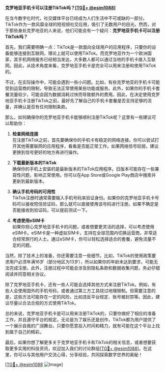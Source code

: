 **克罗地亚手机卡可以注册TikTok吗？[[TG💪+ @esim1088](https://t.me/s/esim1088)]**

在当今数字化时代，社交媒体平台已经成为人们生活中不可或缺的一部分。TikTok作为一款风靡全球的短视频社交应用，吸引了无数用户的目光。然而，对于那些身处克罗地亚的人来说，他们可能会有一个疑问：**克罗地亚手机卡可以注册TikTok吗？**

首先，我们需要明确一点：TikTok是一款面向全球用户的应用程序，只要你的设备能够连接到互联网，理论上就可以使用TikTok。而克罗地亚作为一个欧洲国家，其手机网络服务已经相当发达，大多数人都可以通过当地的手机卡接入互联网。因此，从技术角度来看，克罗地亚手机卡是完全可以用来注册和使用TikTok的。

不过，在实际操作中，可能会遇到一些小问题。比如，有些克罗地亚的手机卡可能受到运营商的限制，导致无法正常使用某些功能或服务。此外，如果你的手机卡套餐流量较少，可能会因为数据消耗过快而导致额外的费用。因此，在决定使用克罗地亚手机卡注册TikTok之前，最好先了解自己的手机卡套餐是否支持足够的流量，并确认是否有任何限制条款。

那么，如何确保你的克罗地亚手机卡能够顺利注册TikTok呢？这里有一些建议可以帮助你：

1. **检查网络连接**  
   在注册TikTok之前，首先要确保你的手机卡有稳定的网络连接。你可以尝试打开其他需要联网的应用程序，看看是否能正常工作。如果网络信号较弱，建议更换到信号更好的地方再进行操作。

2. **下载最新版本的TikTok**  
   确保你的手机上安装的是最新版本的TikTok应用程序。旧版本可能存在一些兼容性问题，影响正常使用。你可以在App Store或Google Play商店中搜索并更新到最新版本。

3. **确认手机号码的可用性**  
   TikTok注册时通常需要输入手机号码来验证身份。如果你的克罗地亚手机卡号码可以接收短信验证码，那么就可以直接使用该号码进行注册。如果不确定是否能接收到验证码，可以提前测试一下。

4. **考虑使用eSIM卡**  
   如果你担心克罗地亚手机卡的问题，或者想要更灵活的选择，可以考虑使用eSIM卡。eSIM卡是一种虚拟SIM卡，支持在全球范围内切换运营商，非常适合经常旅行的人士。通过eSIM卡，你可以轻松选择适合的套餐，避免流量不足的问题。

当然，除了技术上的准备，你还需要注意一些细节。比如，TikTok的使用政策要求用户必须年满16岁（部分地区为13岁），所以如果你的年龄未达到要求，可能无法完成注册。此外，注册过程中可能会涉及到隐私条款和数据收集问题，务必仔细阅读并同意相关协议。

除了克罗地亚手机卡，还有一些人可能会选择其他方式来注册TikTok。例如，有些人会使用国外的手机号码，或者通过第三方工具绕过地理限制。但需要注意的是，这些方法可能存在一定的风险，比如违反平台规定、账号被封禁等。因此，建议尽量以合法合规的方式使用TikTok。

总的来说，克罗地亚手机卡是可以用来注册TikTok的，只要你做好了相应的准备工作，并且遵守平台的规定。无论是为了娱乐还是创作，TikTok都为用户提供了一个展示自我的广阔舞台。只要你愿意投入时间和精力，就有可能在这个平台上找到属于自己的精彩。

最后，如果你想了解更多关于克罗地亚手机卡和TikTok的相关信息，或者想要获取更多实用的科技资讯，欢迎加入我们的讨论群组[[TG💪+ @esim1088](https://t.me/s/esim1088)]。在这里，你可以与其他用户交流心得，分享经验，共同探索数字世界的奥秘！

[[TG💪+ @esim1088](https://t.me/s/esim1088) ![Image](https://i.postimg.cc/4NQfJmqS/Snipaste-2025-05-13-00-14-12.png)]